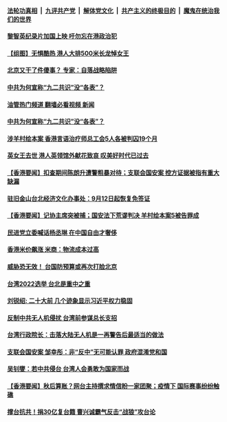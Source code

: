 ####  [法轮功真相](../../../../basic/blob/master/README.md?t=09140031) &nbsp;|&nbsp; [九评共产党](../../../../9ping.md/blob/master/README.md?t=09140031) &nbsp;|&nbsp; [解体党文化](../../../../jtdwh.md/blob/master/README.md?t=09140031)  &nbsp;|&nbsp; [共产主义的终极目的](../../../../gczydzjmd.md/blob/master/README.md?t=09140031) &nbsp;|&nbsp; [魔鬼在统治我们的世界](../../../../mgztzwmdsj.md/blob/master/README.md?t=09140031) 

#### [黎智英纪录片加国上映 吁勿忘在港政治犯](../pages/soh55/653531.md?t=09140031) 
#### [【组图】无惧酷热 港人大排500米长龙悼女王 ](../pages/soh55/653315.md?t=09140031) 
#### [北京又干了件傻事？ 专家：自落战略陷阱](../pages/soh55/653288.md?t=09140031) 
#### [中共为何宣称“九二共识”没“各表”？](../pages/soh55/653207.md?t=09140031) 
#### [油管热门频道 翻墙必看视频 新闻](http://45.76.130.85:81/youtube.html?09140031)
#### [中共为何宣称“九二共识”没“各表”？](../pages/soh55/653207.md?t=09140031) 
#### [涉羊村绘本案 香港言语治疗师总工会5人各被判囚19个月](../pages/soh55/653009.md?t=09140031) 
#### [英女王去世 港人英领馆外献花致哀 叹美好时代已过去](../pages/soh55/652802.md?t=09140031) 
#### [【香港要闻】扣查期间陈朗升遭警粗暴对待；支联会国安案 控方证据被指有重大缺漏](../pages/soh55/652517.md?t=09140031) 
#### [驻旧金山台北经济文化办事处：9月12日起恢复免签证](../pages/soh55/652406.md?t=09140031) 
#### [【香港要闻】记协主席突被捕；国安法下荒谬判决  羊村绘本案5被告罪成  ](../pages/soh55/652220.md?t=09140031) 
#### [民进党立委喊话杨丞琳 在中国自由才奢侈](../pages/soh55/651887.md?t=09140031) 
#### [香港米价飙涨 米商：物流成本过高](../pages/soh55/651794.md?t=09140031) 
#### [威胁恐无效！ 台国防预算或再次打脸北京](../pages/soh55/651554.md?t=09140031) 
#### [台湾2022选举 台北是重中之重](../pages/soh55/651443.md?t=09140031) 
#### [刘锐绍: 二十大前 几个迹象显示习近平权力稳固](../pages/soh55/651350.md?t=09140031) 
#### [反制中共无人机侵扰 台湾前参谋总长支招](../pages/soh55/651128.md?t=09140031) 
#### [台湾行政院长：击落大陆无人机是一再警告后最适当的做法](../pages/soh55/650921.md?t=09140031) 
#### [支联会国安案 邹幸彤：非“反中”无可能认罪 政府混淆党和国](../pages/soh55/650873.md?t=09140031) 
#### [吴钊燮：若中共侵台 台湾人会勇敢为国家而战](../pages/soh55/650699.md?t=09140031) 
#### [【香港要闻】秋后算账？网台主持撰求情信盼一家团聚；疫情下 国际赛事纷纷触礁](../pages/soh55/650591.md?t=09140031) 
#### [撑台抗共！捐30亿复台籍 曹兴诚霸气反击“战狼”攻台论](../pages/soh55/650510.md?t=09140031) 
<img src='http://gfw-breaker.win/goodnews/indexes/soh55.md' width='0px' height='0px'/>
